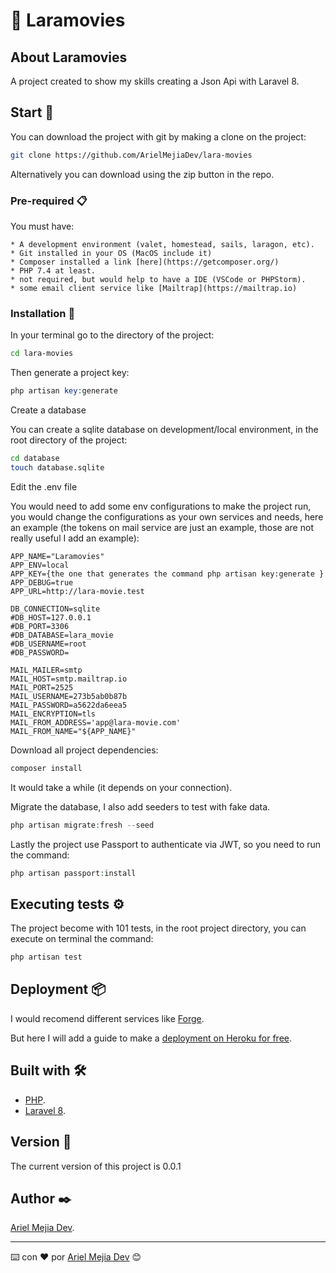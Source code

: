 # 🍿 Laramovies

## About Laramovies

A project created to show my skills creating a Json Api with Laravel 8.

## Start 🚀

You can download the project with git by making a clone on the project:

```bash
git clone https://github.com/ArielMejiaDev/lara-movies
```

Alternatively you can download using the zip button in the repo.

### Pre-required 📋

You must have:

    * A development environment (valet, homestead, sails, laragon, etc).
    * Git installed in your OS (MacOS include it)
    * Composer installed a link [here](https://getcomposer.org/)
    * PHP 7.4 at least.
    * not required, but would help to have a IDE (VSCode or PHPStorm).
    * some email client service like [Mailtrap](https://mailtrap.io)
    
### Installation 🔧

In your terminal go to the directory of the project:

```bash
cd lara-movies
```

Then generate a project key:

```php
php artisan key:generate
```

Create a database

You can create a sqlite database on development/local environment, in the root directory of the project:

```bash
cd database
touch database.sqlite
```

Edit the .env file

You would need to add some env configurations to make the project run, you would change the configurations as your own services and needs, here an example (the tokens on mail service are just an example, those are not really useful I add an example):

```env
APP_NAME="Laramovies"
APP_ENV=local
APP_KEY={the one that generates the command php artisan key:generate }
APP_DEBUG=true
APP_URL=http://lara-movie.test

DB_CONNECTION=sqlite
#DB_HOST=127.0.0.1
#DB_PORT=3306
#DB_DATABASE=lara_movie
#DB_USERNAME=root
#DB_PASSWORD=

MAIL_MAILER=smtp
MAIL_HOST=smtp.mailtrap.io
MAIL_PORT=2525
MAIL_USERNAME=273b5ab0b87b
MAIL_PASSWORD=a5622da6eea5
MAIL_ENCRYPTION=tls
MAIL_FROM_ADDRESS='app@lara-movie.com'
MAIL_FROM_NAME="${APP_NAME}"
```

Download all project dependencies:

```php
composer install
```

It would take a while (it depends on your connection).

Migrate the database, I also add seeders to test with fake data.

```php
php artisan migrate:fresh --seed
```

Lastly the project use Passport to authenticate via JWT, so you need to run the command:

```php
php artisan passport:install
```

## Executing tests ⚙️

The project become with 101 tests, in the root project directory, you can execute on terminal the command:

```php
php artisan test
```

## Deployment 📦

I would recomend different services like [Forge](https://forge.laravel.com).

But here I will add a guide to make a [deployment on Heroku for free](https://devcenter.heroku.com/articles/getting-started-with-laravel).

## Built with 🛠️

* [PHP](https://www.php.net/).
* [Laravel 8](https://laravel.com).


## Version 📌

The current version of this project is 0.0.1

## Author ✒️

[Ariel Mejia Dev](https://github.com/ArielMejiaDev).

---
⌨️ con ❤️ por [Ariel Mejia Dev](https://github.com/ArielMejiaDev) 😊
